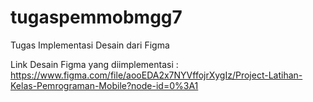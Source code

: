 # tugaspemmobmgg7
Tugas Implementasi Desain dari Figma

Link Desain Figma yang diimplementasi : https://www.figma.com/file/aooEDA2x7NYVffojrXygIz/Project-Latihan-Kelas-Pemrograman-Mobile?node-id=0%3A1
